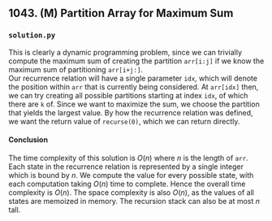 ## 1043. (M) Partition Array for Maximum Sum

### `solution.py`
This is clearly a dynamic programming problem, since we can trivially compute the maximum sum of creating the partition `arr[i:j]` if we know the maximum sum of partitioning `arr[i+j:]`.  
Our recurrence relation will have a single parameter `idx`, which will denote the position within `arr` that is currently being considered. At `arr[idx]` then, we can try creating all possible partitions starting at index `idx`, of which there are `k` of. Since we want to maximize the sum, we choose the partition that yields the largest value. By how the recurrence relation was defined, we want the return value of `recurse(0)`, which we can return directly.  

#### Conclusion
The time complexity of this solution is $O(n)$ where $n$ is the length of `arr`. Each state in the recurrence relation is represented by a single integer which is bound by $n$. We compute the value for every possible state, with each computation taking $O(n)$ time to complete. Hence the overall time complexity is $O(n)$. The space complexity is also $O(n)$, as the values of all states are memoized in memory. The recursion stack can also be at most $n$ tall.  
  

